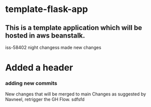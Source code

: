 # template-flask-app

## This is a template application which will be hosted in aws beanstalk. 
iss-58402
night changess
made new changes

# Added a header

### adding new commits
New changes that will be merged to main
Changes as suggested by Navneel, retrigger the GH Flow.
sdfsfd
